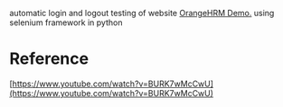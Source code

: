 
automatic login and logout testing of website [OrangeHRM Demo.](https://opensource-demo.orangehrmlive.com/) using selenium framework in python <br>

# Reference <br>

[https://www.youtube.com/watch?v=BURK7wMcCwU](https://www.youtube.com/watch?v=BURK7wMcCwU)
